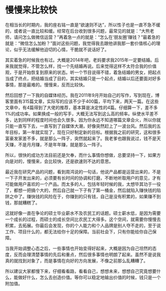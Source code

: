 # 慢慢来比较快

在相当长的时期内，我的座右铭一直是“欲速则不达”，所以性子也是一直不急不缓的，或者说一直比较和缓。经常在后台收到很多问题，最常见的就是：“大熊老师，请问怎么做微信运营？”再着急一点的就是：“怎么在‘朋友圈’赚钱？”最着急的就是：“微信怎么加粉？”面对这些问题，我觉得我去跟他讲我那一套价值核心的理论，似乎无法缓解他迫切的心情，干脆就不说话好了。 

其实着急的时候我也有过。大概是2014年吧，老妈要求我2015年一定要结婚。后来我就觉得，不管怎么样，找一个先结婚再说。后来觉得这样不太符合我的价值观，于是开始恢复到原来的状态。听一个节目说得不错，着急结婚的男女，把起点当成了终点，把结婚当成了目的，其实结婚只是一个起点，结婚以后还要面对好多事情，那是最难的。慢慢来，反而比较快。 

然后回想了一下我的自媒体经历。我在2011年9月开始自己的写作，写到现在，博客里面有315篇文章，实际写的应该不少于400篇，平均下来，两天一篇。在这些文章中，有4篇得到了大佬的推荐，基本算是决定性的4篇。仔细算一下，差不多1%的成功率。如果换成一般的写手，大概无法写到这么高的频率。纵使水平差不多，达到同样的程度时间也会久很多。因为你永远不知道哪篇文章会火，所以你就只能一直写下去，一直写到了自媒体大潮，好像突然赶上了一波台风。然后我的五年目标，第一年就实现了，现在只好制定新的目标。根据我之前的研究，这和很多富豪发家差不多，就是那么一阵子，突然就起来了。我老爹也跟我说过，钱不是天天赚，不是月月赚，不是年年赚，就是那么一阵子。 

所以，很快的成功方法目前还是欠奉，而什么事情你想做，总要坚持一下，如果方向是对的，慢慢来，会比较快，还是欲速则不达的意思。 

最近我在研究产品的问题，看到周鸿说的一句话，他说产品都是运营出来的，不是一下子开发出来的，必须要有长时间的协调和打磨，不断地听取用户的意见，才有可能做用户喜欢的一个产品。而太多的人，包括年轻时候的我，太想毕其功于一役了，都想一把搞个大的，然后自己就一下子有了第一桶金，然后就陷入赚快钱的陷阱之中了。赚快钱的风险在于，你赚到的只有钱，自己是没有积累的，如果赚不到钱，那就糟糕了。 

这就好像一直在争论的硕士毕业薪水不及农民工的话题。硕士薪水低，是因为需要一个成长的过程，而硕士的成长空间比农民工大得多。这个空间，就需要你慢慢去积累，去拓展。你最后会发现，你的个人能力和个人品牌是别人夺不走的，至于说工作、项目什么的，都无法给你十足的保障。当前社会下，只有你能给你自己保障。 

当我开始调整心态之后，一些事情也开始变得好起来，大概是因为自己坦然的态度，反而会理清楚事情的先后和重点，然后很多事情也明朗了起来。虽然不是说我真的就找到对象了，而是事情在向好的方向发展，不像之前那么乱糟糟了。 

所以建议大家都慢下来，仔细看看路，看看自己，想想未来，想想自己究竟想要什么，能做好什么，怎么去创造价值。等你可以稳定地输出价值的时候，钱只是一个附加值。